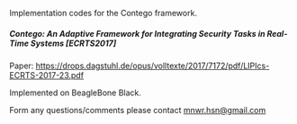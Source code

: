 Implementation codes for the Contego framework.

##### Contego: An Adaptive Framework for Integrating Security Tasks in Real-Time Systems [ECRTS2017]

Paper: https://drops.dagstuhl.de/opus/volltexte/2017/7172/pdf/LIPIcs-ECRTS-2017-23.pdf

Implemented on BeagleBone Black.

Form any questions/comments please contact mnwr.hsn@gmail.com
